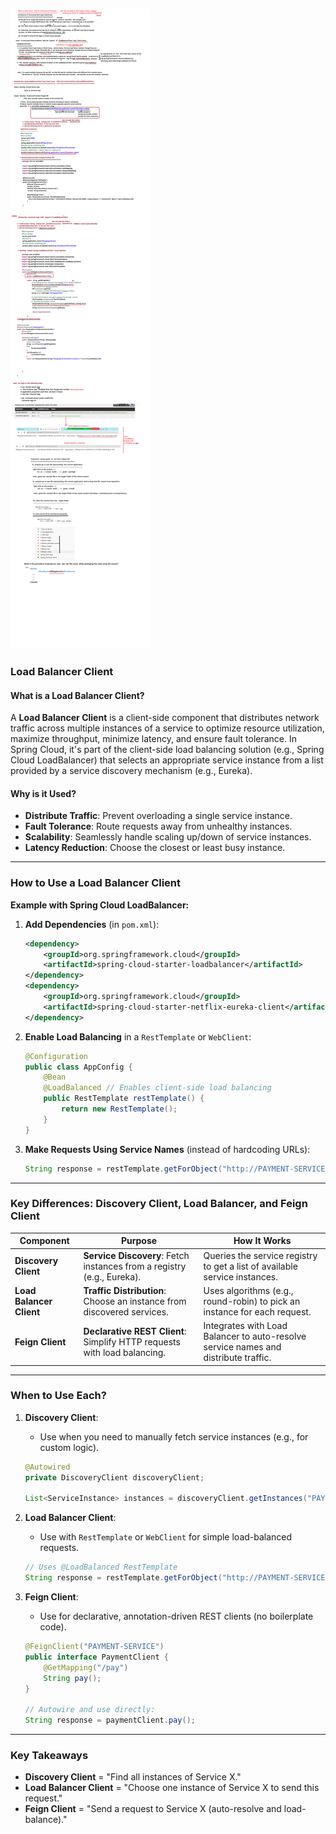 ![Load Balancer Client](LoadBalancerClient.png)

### **Load Balancer Client**

#### **What is a Load Balancer Client?**
A **Load Balancer Client** is a client-side component that distributes network traffic across multiple instances of a service to optimize resource utilization, maximize throughput, minimize latency, and ensure fault tolerance. In Spring Cloud, it's part of the client-side load balancing solution (e.g., Spring Cloud LoadBalancer) that selects an appropriate service instance from a list provided by a service discovery mechanism (e.g., Eureka).

#### **Why is it Used?**
- **Distribute Traffic**: Prevent overloading a single service instance.
- **Fault Tolerance**: Route requests away from unhealthy instances.
- **Scalability**: Seamlessly handle scaling up/down of service instances.
- **Latency Reduction**: Choose the closest or least busy instance.

---

### **How to Use a Load Balancer Client**
**Example with Spring Cloud LoadBalancer:**
1. **Add Dependencies** (in `pom.xml`):
   ```xml
   <dependency>
       <groupId>org.springframework.cloud</groupId>
       <artifactId>spring-cloud-starter-loadbalancer</artifactId>
   </dependency>
   <dependency>
       <groupId>org.springframework.cloud</groupId>
       <artifactId>spring-cloud-starter-netflix-eureka-client</artifactId>
   </dependency>
   ```

2. **Enable Load Balancing** in a `RestTemplate` or `WebClient`:
   ```java
   @Configuration
   public class AppConfig {
       @Bean
       @LoadBalanced // Enables client-side load balancing
       public RestTemplate restTemplate() {
           return new RestTemplate();
       }
   }
   ```

3. **Make Requests Using Service Names** (instead of hardcoding URLs):
   ```java
   String response = restTemplate.getForObject("http://PAYMENT-SERVICE/pay", String.class);
   ```

---

### **Key Differences: Discovery Client, Load Balancer, and Feign Client**

| Component                | Purpose                                                                 | How It Works                                                                 |
|--------------------------|-------------------------------------------------------------------------|-----------------------------------------------------------------------------|
| **Discovery Client**     | **Service Discovery**: Fetch instances from a registry (e.g., Eureka). | Queries the service registry to get a list of available service instances.  |
| **Load Balancer Client** | **Traffic Distribution**: Choose an instance from discovered services. | Uses algorithms (e.g., round-robin) to pick an instance for each request.   |
| **Feign Client**         | **Declarative REST Client**: Simplify HTTP requests with load balancing. | Integrates with Load Balancer to auto-resolve service names and distribute traffic. |

---

### **When to Use Each?**
1. **Discovery Client**:
   - Use when you need to manually fetch service instances (e.g., for custom logic).
   ```java
   @Autowired
   private DiscoveryClient discoveryClient;

   List<ServiceInstance> instances = discoveryClient.getInstances("PAYMENT-SERVICE");
   ```

2. **Load Balancer Client**:
   - Use with `RestTemplate` or `WebClient` for simple load-balanced requests.
   ```java
   // Uses @LoadBalanced RestTemplate
   String response = restTemplate.getForObject("http://PAYMENT-SERVICE/pay", String.class);
   ```

3. **Feign Client**:
   - Use for declarative, annotation-driven REST clients (no boilerplate code).
   ```java
   @FeignClient("PAYMENT-SERVICE")
   public interface PaymentClient {
       @GetMapping("/pay")
       String pay();
   }

   // Autowire and use directly:
   String response = paymentClient.pay();
   ```

---

### **Key Takeaways**
- **Discovery Client** = "Find all instances of Service X."
- **Load Balancer Client** = "Choose one instance of Service X to send this request."
- **Feign Client** = "Send a request to Service X (auto-resolve and load-balance)."